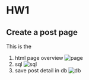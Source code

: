 # HW1
## Create a post page
This is the
1. html page overview
![page]()
2. sql
![sql]()
3. save post detail in db
![db]()
